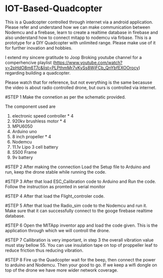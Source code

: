 # IOT-Based-Quadcopter
This is a Quadcopter controlled through internet via a android application. Please refer and understand how we can make communication between Nodemcu and a firebase, learn to create a realtime database in firebase and also understand how to connect mitapp to nodemcu via firbase. This is a prototype for a DIY Quadcopter with unlimited range. Please make use of it for further inovation and hobbies. 

I extend my sincere gratitude to Joop Broking youtube channel for a comperhencive playlist (https://www.youtube.com/watch?v=2pHdO8m6T7c&list=PLPthmMr7vKySs8WjFCb_QnYbfEXOOrocy) regarding building a quadcopter. 

Please watch that for reference, but not everything is the same becasuse the video is about radio controlled drone, but ours is controlled via internet.


#STEP 1
Make the connetion as per the schematic provided.

The component used are
1. electronic speed controller * 4
2. 920kv brushless motor * 4
3. MPU6050 
4. Arduino uno
5. 8 inch propeller * 4
6. Nodemcu
7. 11.1v Lipo 3 cell battery
8. S500 Frame
9. 9v battery

#STEP 2
After making the connection Load the Setup file to Arduino and run, keep the drone stable while running the code.

#STEP 3
After that load ESC_Calibration code to Arduino and Run the code. Follow the instruction as promted in serial monitor

#STEP 4
After that load the Flight_controler code. 

#STEP 5
After that load the Radio_sim code to the Nodemcu and run it. Make sure that it can successfully connect to the googe firebase realtime database.

#STEP 6
Open the MITApp inventor app and load the code given. This is the application through which we will controll the drone.

#STEP 7
Callibration is very important, in step 3 the overall vibration value must stay bellow 55. You can use insulation tape on top of proppeller leaf to reduce friction thus reducing vibration.

#STEP 8 
Fire up the Quadcopter wait for the beep, then connect the power to arduino and Nodemcu. Then your good to go. If we keep a wifi dongle on top of the drone we have more wider network coverage.




